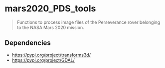 # mars2020_PDS_tools
> Functions to process image files of the Perseverance rover belonging to the NASA Mars 2020 mission.

## Dependencies
- https://pypi.org/project/transforms3d/
- https://pypi.org/project/GDAL/
